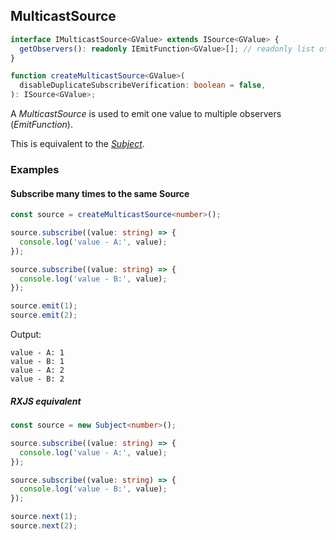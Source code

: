 ## MulticastSource

```ts
interface IMulticastSource<GValue> extends ISource<GValue> {
  getObservers(): readonly IEmitFunction<GValue>[]; // readonly list of observers for this source
}
```

```ts
function createMulticastSource<GValue>(
  disableDuplicateSubscribeVerification: boolean = false,
): ISource<GValue>;
```

A *MulticastSource* is used to emit one value to multiple observers (*EmitFunction*).

This is equivalent to the *[Subject](https://rxjs-dev.firebaseapp.com/guide/subject)*.

### Examples

#### Subscribe many times to the same Source

```ts
const source = createMulticastSource<number>();

source.subscribe((value: string) => {
  console.log('value - A:', value);
});

source.subscribe((value: string) => {
  console.log('value - B:', value);
});

source.emit(1);
source.emit(2);
```

Output:

```text
value - A: 1
value - B: 1
value - A: 2
value - B: 2
```

##### RXJS equivalent

```ts
const source = new Subject<number>();

source.subscribe((value: string) => {
  console.log('value - A:', value);
});

source.subscribe((value: string) => {
  console.log('value - B:', value);
});

source.next(1);
source.next(2);
```

